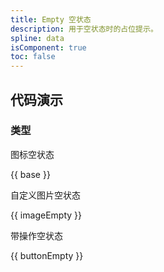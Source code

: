 ```yaml
---
title: Empty 空状态
description: 用于空状态时的占位提示。
spline: data
isComponent: true
toc: false
---
```


## 代码演示

### 类型

图标空状态

{{ base }}

自定义图片空状态

{{ imageEmpty }}

带操作空状态

{{ buttonEmpty }}

